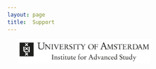 ```yaml
---
layout: page
title:  Support
---
```


&nbsp; &nbsp; &nbsp;
[<img src="/assets/image/sponsors/IAS.jpg" width="60%"/>](https://ias.uva.nl/?cb) 

 <!---
&nbsp; &nbsp; &nbsp;
[<img src="/assets/image23/logos/odissei.png" width="60%"/>](https://odissei-data.nl/en/) 

&nbsp; &nbsp; &nbsp;
[<img src="/assets/image23/logos/CSL.png" width="60%"/>](https://uva.computationalscience.nl/) 


--->
